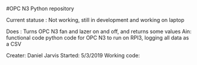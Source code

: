 #OPC N3 Python repository 

Current statuse : Not working, still in development and working on laptop

Does : Turns OPC N3 fan and lazer on and off, and returns some values
Ain: functional code python code for OPC N3 to run on RPI3, logging all data as a CSV 

Creater: Daniel Jarvis
Started: 5/3/2019 
Working code: 
